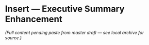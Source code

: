 # Insert — Executive Summary Enhancement

_(Full content pending paste from master draft — see local archive for source.)_
